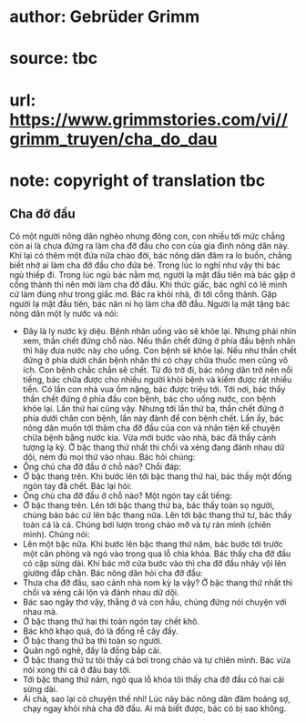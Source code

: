 # author: Gebrüder Grimm
# source: tbc
# url: https://www.grimmstories.com/vi//grimm_truyen/cha_do_dau
# note: copyright of translation tbc

## Cha đỡ đầu 

Có một người nông dân nghèo nhưng đông con, con nhiều tới mức chẳng còn
ai là chưa đứng ra làm cha đỡ đầu cho con của gia đình nông dân này.
Khi lại có thêm một đứa nữa chào đời, bác nông dân đâm ra lo buồn, chẳng
biết nhờ ai làm cha đỡ đầu cho đứa bé. Trong lúc lo nghĩ như vậy thì bác
ngủ thiếp đi. Trong lúc ngủ bác nằm mơ, người lạ mặt đầu tiên mà bác gặp
ở cổng thành thì nên mời làm cha đỡ đầu.
Khi thức giấc, bác nghĩ có lẽ mình cứ làm đúng như trong giấc mơ. Bác ra
khỏi nhà, đi tới cổng thành. Gặp người lạ mặt đầu tiên, bác năn nỉ họ
làm cha đỡ đầu. Người lạ mặt tặng bác nông dân một ly nước và nói:
- Đây là ly nước kỳ diệu. Bệnh nhân uống vào sẽ khỏe lại. Nhưng phải
nhìn xem, thần chết đứng chỗ nào. Nếu thần chết đứng ở phía đầu bệnh
nhân thì hãy đưa nước này cho uống. Con bệnh sẽ khỏe lại. Nếu như thần
chết đứng ở phía dưới chân bệnh nhân thì có chạy chữa thuốc men cũng vô
ích. Con bệnh chắc chắn sẽ chết.
Từ đó trở đi, bác nông dân trở nên nổi tiếng, bác chữa được cho nhiều
người khỏi bệnh và kiếm được rất nhiều tiền.
Có lần con nhà vua ốm nặng, bác được triệu tới. Tới nơi, bác thấy thần
chết đứng ở phía đầu con bệnh, bác cho uống nước, con bệnh khỏe lại. Lần
thứ hai cũng vậy. Nhưng tới lần thứ ba, thần chết đứng ở phía dưới chân
con bệnh, lần này đành để con bệnh chết.
Lần ấy, bác nông dân muốn tới thăm cha đỡ đầu của con và nhân tiện kể
chuyện chữa bệnh bằng nước kia.
Vừa mới bước vào nhà, bác đã thấy cảnh tượng lạ kỳ. Ở bậc thang thứ nhất
thì chổi và xẻng đang đánh nhau dữ dội, ném đủ mọi thứ vào nhau. Bác hỏi
chúng:
- Ông chủ cha đỡ đầu ở chỗ nào?
Chổi đáp:
- Ở bậc thang trên.
Khi bước lên tới bậc thang thứ hai, bác thấy một đống ngón tay đã chết.
Bác lại hỏi:
- Ông chủ cha đỡ đầu ở chỗ nào?
Một ngón tay cất tiếng:
- Ở bậc thang trên.
Lên tới bậc thang thứ ba, bác thấy toàn sọ người, chúng bảo bác cứ lên
bậc thang nữa.
Lên tới bậc thang thứ tư, bác thấy toàn cá là cá. Chúng bơi lượn trong
chảo mỡ và tự rán mình (chiên mình). Chúng nói:
- Lên một bậc nữa.
Khi bước lên bậc thang thứ năm, bác bước tới trước một căn phòng và ngó
vào trong qua lỗ chìa khóa. Bác thấy cha đỡ đầu có cặp sừng dài. Khi bác
mở cửa bước vào thì cha đỡ đầu nhảy vội lên giường đắp chăn. Bác nông
dân hỏi cha đỡ đầu:
- Thưa cha đỡ đầu, sao cảnh nhà nom kỳ lạ vậy? Ở bậc thang thứ nhất thì
chổi và xẻng cãi lộn và đánh nhau dữ dội.
- Bác sao ngây thơ vậy, thằng ở và con hầu, chúng đứng nói chuyện với
nhau mà.
- Ở bậc thang thứ hai thì toàn ngón tay chết khô.
- Bác khờ khạo quá, đó là đống rễ cây đấy.
- Ở bậc thang thứ ba thì toàn sọ người.
- Quân ngô nghê, đấy là đống bắp cải.
- Ở bậc thang thứ tư tôi thấy cá bơi trong chảo và tự chiên mình.
Bác vừa nói xong thì cá ở đâu bay tới.
- Tới bậc thang thứ năm, ngó qua lỗ khóa tôi thấy cha đỡ đầu có hai cái
sừng dài.
- Ái chà, sao lại có chuyện thế nhỉ!
Lúc này bác nông dân đâm hoảng sợ, chạy ngay khỏi nhà cha đỡ đầu. Ai mà
biết được, bác có bị sao không.
